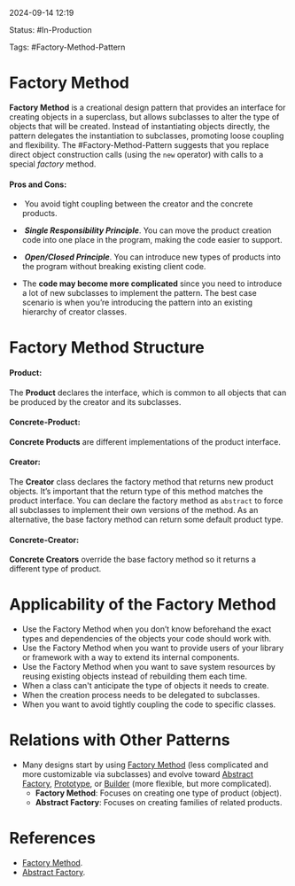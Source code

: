 
2024-09-14 12:19

Status: #In-Production

Tags: #Factory-Method-Pattern 

# Factory Method

**Factory Method** is a creational design pattern that provides an interface for creating objects in a superclass, but allows subclasses to alter the type of objects that will be created. Instead of instantiating objects directly, the pattern delegates the instantiation to subclasses, promoting loose coupling and flexibility.
The #Factory-Method-Pattern suggests that you replace direct object construction calls (using the `new` operator) with calls to a special _factory_ method.

#### Pros and Cons:

-  You avoid tight coupling between the creator and the concrete products.
-  **_Single Responsibility Principle_**. You can move the product creation code into one place in the program, making the code easier to support.
-  **_Open/Closed Principle_**. You can introduce new types of products into the program without breaking existing client code.

- The **code may become more complicated** since you need to introduce a lot of new subclasses to implement the pattern. The best case scenario is when you’re introducing the pattern into an existing hierarchy of creator classes.

# Factory Method Structure

#### Product:

The **Product** declares the interface, which is common to all objects that can be produced by the creator and its subclasses.

#### Concrete-Product:

**Concrete Products** are different implementations of the product interface.

#### Creator:

The **Creator** class declares the factory method that returns new product objects. It’s important that the return type of this method matches the product interface.
You can declare the factory method as `abstract` to force all subclasses to implement their own versions of the method. As an alternative, the base factory method can return some default product type.

#### Concrete-Creator:

**Concrete Creators** override the base factory method so it returns a different type of product.

# Applicability of the Factory Method

- Use the Factory Method when you don’t know beforehand the exact types and dependencies of the objects your code should work with.
- Use the Factory Method when you want to provide users of your library or framework with a way to extend its internal components.
- Use the Factory Method when you want to save system resources by reusing existing objects instead of rebuilding them each time.
- When a class can't anticipate the type of objects it needs to create.
- When the creation process needs to be delegated to subclasses.
- When you want to avoid tightly coupling the code to specific classes.

# Relations with Other Patterns

- Many designs start by using [Factory Method](https://refactoring.guru/design-patterns/factory-method) (less complicated and more customizable via subclasses) and evolve toward [Abstract Factory](https://refactoring.guru/design-patterns/abstract-factory), [Prototype](https://refactoring.guru/design-patterns/prototype), or [Builder](https://refactoring.guru/design-patterns/builder) (more flexible, but more complicated).
	- **Factory Method**: Focuses on creating one type of product (object).
	- **Abstract Factory**: Focuses on creating families of related products.


# References

- [Factory Method](https://refactoring.guru/design-patterns/factory-method).
- [Abstract Factory](https://refactoring.guru/design-patterns/abstract-factory).
